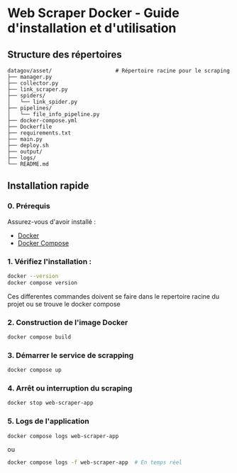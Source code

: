# Web Scraper Docker - Guide d'installation et d'utilisation

## Structure des répertoires


```
datagov/asset/                    # Répertoire racine pour le scraping
├── manager.py                  
├── collector.py
├── link_scraper.py
├── spiders/
│   └── link_spider.py
├── pipelines/
│   └── file_info_pipeline.py
├── docker-compose.yml          
├── Dockerfile                  
├── requirements.txt            
├── main.py             
├── deploy.sh                  
├── output/                    
├── logs/                      
└── README.md                  
```

## Installation rapide

### 0. Prérequis

Assurez-vous d'avoir installé :
- [Docker](https://docs.docker.com/get-docker/)
- [Docker Compose](https://docs.docker.com/compose/install/)

### 1. Vérifiez l'installation :
```bash
docker --version
docker compose version
```

Ces differentes commandes doivent se faire dans le repertoire racine du projet ou se trouve le docker compose

### 2. Construction de l'image Docker
```bash
docker compose build 
```

### 3. Démarrer le service de scrapping
```bash
docker compose up
```


### 4. Arrêt ou interruption du scraping
```bash
docker stop web-scraper-app
```


### 5. Logs de l'application
```bash
docker compose logs web-scraper-app 
```
ou
```bash
docker compose logs -f web-scraper-app  # En temps réel
```


